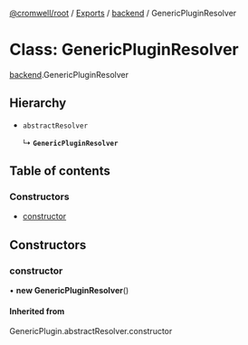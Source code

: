 [@cromwell/root](../README.md) / [Exports](../modules.md) / [backend](../modules/backend.md) / GenericPluginResolver

# Class: GenericPluginResolver

[backend](../modules/backend.md).GenericPluginResolver

## Hierarchy

- `abstractResolver`

  ↳ **`GenericPluginResolver`**

## Table of contents

### Constructors

- [constructor](#constructor)

## Constructors

### constructor

• **new GenericPluginResolver**()

#### Inherited from

GenericPlugin.abstractResolver.constructor
